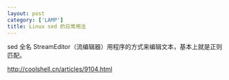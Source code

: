 ```yaml
---
layout: post
category: ['LAMP']
title: Linux sed 的日常用法
---
```


sed 全名 StreamEditor（流编辑器）用程序的方式来编辑文本，基本上就是正则匹配。

http://coolshell.cn/articles/9104.html